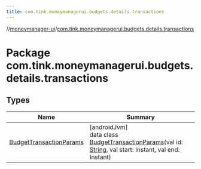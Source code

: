 ```yaml
---
title: com.tink.moneymanagerui.budgets.details.transactions
---
```

//[moneymanager-ui](../../index.html)/[com.tink.moneymanagerui.budgets.details.transactions](index.html)



# Package com.tink.moneymanagerui.budgets.details.transactions



## Types


| Name | Summary |
|---|---|
| [BudgetTransactionParams](-budget-transaction-params/index.html) | [androidJvm]<br>data class [BudgetTransactionParams](-budget-transaction-params/index.html)(val id: [String](https://kotlinlang.org/api/latest/jvm/stdlib/kotlin/-string/index.html), val start: Instant, val end: Instant) |

